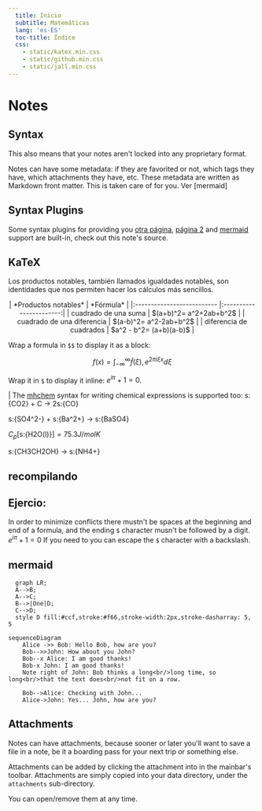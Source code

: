 ```yaml
---
  title: Inicio
  subtitle: Matemáticas
  lang: 'es-ES'
  toc-title: Índice
  css:
    - static/katex.min.css
    - static/github.min.css
    - static/jall.min.css
---
```

# Notes

## Syntax

This also means that your notes aren't locked into any proprietary format.

Notes can have some metadata: if they are favorited or not, which tags they have, which attachments they have, etc. These metadata are written as Markdown front matter. This is taken care of for you. Ver [mermaid]


## Syntax Plugins

Some syntax plugins for providing you [otra página](analisis/importing.html), [página 2](index2.html) and [mermaid](https://github.com/knsv/mermaid) support are built-in, check out this note's source.

## KaTeX

Los productos notables, también llamados igualdades notables, son identidades que nos permiten hacer los cálculos más sencillos.

<center>
|    *Productos notables*    |        *Fórmula*        |
|:-------------------------- |:-----------------------:|
|    cuadrado de una suma    | $(a+b)^2= a^2+2ab+b^2$  |
| cuadrado de una diferencia | $(a-b)^2= a^2-2ab+b^2$  |
|  diferencia de cuadrados   | $a^2 - b^2= (a+b)(a-b)$ |
</center>


Wrap a formula in `$$` to display it as a block:

$$f(x)=\int_{-\infty}^{\infty} \hat{f}(\xi), e^{2 \pi i \xi x} d \xi$$

Wrap it in `$` to display it inline: $e^{iπ} + 1 = 0$.

| The [mhchem](https://docs.moodle.org/36/en/Chemistry_notation_using_mhchem) syntax for writing chemical expressions is supported too:
s:{CO2} + C $\rightarrow$ 2s:{CO}

s:{SO4^2-} + s:{Ba^2+} $\rightarrow$ s:{BaSO4}

$C_p[$s:{H2O(l)}$] = 75.3 J / mol K$

s:{CH3CH2OH} $\rightarrow$ s:{NH4+}

## recompilando


## Ejercio:

In order to minimize conflicts there mustn't be spaces at the beginning and end of a formula, and the ending `$` character musn't be followed by a digit. $e^{iπ} + 1 = 0$ If you need to you can escape the `$` character with a backslash.

## mermaid

```mermaid
  graph LR;
  A-->B;
  A-->C;
  B-->|One|D;
  C-->D;
  style D fill:#ccf,stroke:#f66,stroke-width:2px,stroke-dasharray: 5, 5
```

```mermaid
sequenceDiagram
    Alice ->> Bob: Hello Bob, how are you?
    Bob-->>John: How about you John?
    Bob--x Alice: I am good thanks!
    Bob-x John: I am good thanks!
    Note right of John: Bob thinks a long<br/>long time, so long<br/>that the text does<br/>not fit on a row.

    Bob-->Alice: Checking with John...
    Alice->John: Yes... John, how are you?
```

## Attachments

Notes can have attachments, because sooner or later you'll want to save a file in a note, be it a boarding pass for your next trip or something else.

Attachments can be added by clicking the attachment into in the mainbar's toolbar. Attachments are simply copied into your data directory, under the `attachments` sub-directory.

You can open/remove them at any time.
